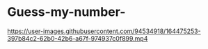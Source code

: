 # Guess-my-number-

https://user-images.githubusercontent.com/94534918/164475253-397b84c2-62b0-42b6-a67f-974937c0f899.mp4

